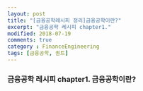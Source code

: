 ```yaml
---
layout: post
title: "[금융공학레시피 정리]금융공학이란?"
excerpt: "금융공학 레시피 chapter1."
modified: 2018-07-19
comments: true
category : FinanceEngineering
tags: [금융공학, 퀀트]
---
```



### 금융공학 레시피 chapter1. 금융공학이란?


